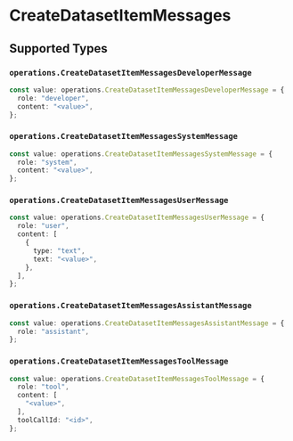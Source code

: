 # CreateDatasetItemMessages


## Supported Types

### `operations.CreateDatasetItemMessagesDeveloperMessage`

```typescript
const value: operations.CreateDatasetItemMessagesDeveloperMessage = {
  role: "developer",
  content: "<value>",
};
```

### `operations.CreateDatasetItemMessagesSystemMessage`

```typescript
const value: operations.CreateDatasetItemMessagesSystemMessage = {
  role: "system",
  content: "<value>",
};
```

### `operations.CreateDatasetItemMessagesUserMessage`

```typescript
const value: operations.CreateDatasetItemMessagesUserMessage = {
  role: "user",
  content: [
    {
      type: "text",
      text: "<value>",
    },
  ],
};
```

### `operations.CreateDatasetItemMessagesAssistantMessage`

```typescript
const value: operations.CreateDatasetItemMessagesAssistantMessage = {
  role: "assistant",
};
```

### `operations.CreateDatasetItemMessagesToolMessage`

```typescript
const value: operations.CreateDatasetItemMessagesToolMessage = {
  role: "tool",
  content: [
    "<value>",
  ],
  toolCallId: "<id>",
};
```

